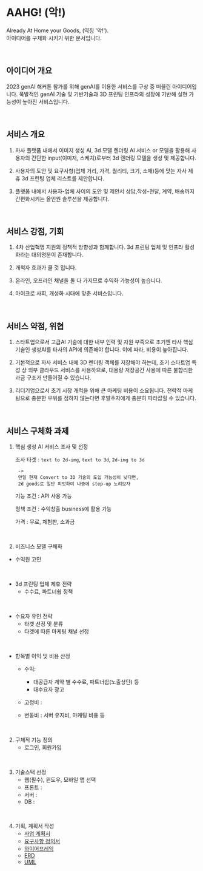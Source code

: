 # AAHG! (악!)
Already At Home your Goods, (약칭 '악!').<br>
아이디어를 구체화 시키기 위한 문서입니다.

<br>

## 아이디어 개요
2023 genAI 해커톤 참가를 위해 genAI를 이용한 서비스를 구상 중 떠올린 아이디어입니다. 폭발적인 genAI 기술 및 기반기술과 3D 프린팅 인프라의 성장에 기반해 실현 가능성이 높아진 서비스입니다.

<br>

## 서비스 개요
1. 자사 플랫폼 내에서 이미지 생성 AI, 3d 모델 렌더링 AI 서비스 or 모델을 활용해 사용자의 간단한 input(이미지, 스케치)로부터 3d 렌더링 모델을 생성 및 제공합니다.
   
2.  사용자의 도안 및 요구사항(업체 거리, 가격, 퀄리티, 크기, 소재)등에 맞는 자사 제휴 3d 프린팅 업체 리스트를 제안합니다.

3. 플랫폼 내에서 사용자-업체 사이의 도안 및 제안서 상담,작성-전달, 계약, 배송까지 간편화시키는 올인원 솔루션을 제공합니다.

<br>


## 서비스 강점, 기회
1. 4차 산업혁명 지원의 정책적 방향성과 함께합니다. 3d 프린팅 업체 및 인프라 활성화라는 대의명분이 존재합니다.

2. 개척자 효과가 클 것 입니다.

3. 온라인, 오프라인 채널을 둘 다 가지므로 수익화 가능성이 높습니다.

4. 마이크로 사회, 개성화 시대에 맞춘 서비스입니다.

<br>


## 서비스 약점, 위협
1. 스타트업으로서 고급AI 기술에 대한 내부 인력 및 자원 부족으로 초기엔 타사 핵심 기술인 생성AI를 타사의 API에 의존해야 합니다. 이에 따라, 비용이 높아집니다.

2. 기본적으로 자사 서비스 내에 3D 렌더링 객체를 저장해야 하는데, 초기 스타트업 특성 상 외부 클라우드 서비스를 사용하므로, 대용량 저장공간 사용에 따른 불합리한 과금 구조가 만들어질 수 있습니다.

3. 리더기업으로서 초기 시장 개척을 위해 큰 마케팅 비용이 소요됩니다. 전략적 마케팅으로 충분한 우위를 점하지 않는다면 후발주자에게 충분히 따라잡힐 수 있습니다.

<br>


## 서비스 구체화 과제

1. 핵심 생성 AI 서비스 조사 및 선정 <br>
   
   조사 타겟 : `text to 2d-img`, `text to 3d`, `2d-img to 3d`<br>
   ```
	-> 
	만일 현재 Convert to 3D 기술의 도입 가능성이 낮다면, 
	2d goods로 일단 피벗하여 나중에 step-up 노려보자
   ```

   기능 조건 : API 사용 가능

   정책 조건 : 수익창출 business에 활용 가능

   가격 : 무료, 체험판, 소과금


<br>

2. 비즈니스 모델 구체화

- 수익원 고민
  
<br>

- 3d 프린팅 업체 제휴 전략
   - 수수료, 파트너쉽 정책

<br>

- 수요자 유인 전략
  - 타겟 선정 및 분류
  - 타겟에 따른 마케팅 채널 선정

<br>

- 항목별 이익 및 비용 산정
  - 수익: 
    - 대공급자 계약 별 수수료, 파트너쉽(노출상단) 등
    - 대수요자 광고

  - 고정비 : 
  - 변동비 : 서버 유지비, 마케팅 비용 등

<br>

2. 구체적 기능 정의
	- 로그인, 회원가입

<br>

3. 기술스택 선정
   - 웹(필수), 윈도우, 모바일 앱 선택
   - 프론트 :
   - 서버 :
   - DB :

<br>

4. 기획, 계획서 작성
	- [사업 계획서]()
	- [요구사항 정의서]()
    - [와이어프레임]()
	- [ERD]()
	- [UML]()
   
<br>


